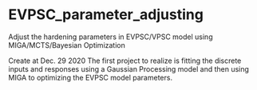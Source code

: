 # EVPSC_parameter_adjusting
Adjust the hardening parameters in EVPSC/VPSC model using MIGA/MCTS/Bayesian Optimization

Create at Dec. 29 2020
The first project to realize is fitting the discrete inputs and responses using a Gaussian Processing model and then using MIGA to optimizing the EVPSC model parameters.
